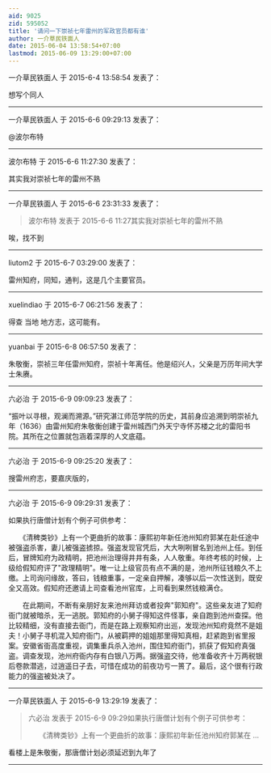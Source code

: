 ```yaml
---
aid: 9025
zid: 595052
title: '请问一下崇祯七年雷州的军政官员都有谁'
author: 一介草民铁面人
date: 2015-06-04 13:58:54+07:00
lastmod: 2015-06-09 13:29:00+07:00
---
```


一介草民铁面人 于 2015-6-4 13:58:54 发表了：

想写个同人

---------

一介草民铁面人 于 2015-6-6 09:29:13 发表了：

@波尔布特

---------

波尔布特 于 2015-6-6 11:27:30 发表了：

其实我对崇祯七年的雷州不熟

---------

一介草民铁面人 于 2015-6-6 23:31:33 发表了：

> 波尔布特 发表于 2015-6-6 11:27其实我对崇祯七年的雷州不熟



唉，找不到

---------

liutom2 于 2015-6-7 03:29:00 发表了：

雷州知府，同知，通判，这是几个主要官员。

---------

xuelindiao 于 2015-6-7 06:21:56 发表了：

得查 当地 地方志，这可能有。

---------

yuanbai 于 2015-6-8 06:57:50 发表了：

朱敬衡，崇祯三年任雷州知府，崇祯十年离任。他是绍兴人，父亲是万历年间大学士朱赓。

---------

六必治 于 2015-6-9 09:09:23 发表了：

“振叶以寻根，观澜而溯源。”研究湛江师范学院的历史，其前身应追溯到明崇祯九年（1636）由雷州知府朱敬衡创建于雷州城西门外天宁寺怀苏楼之北的雷阳书院。其所在之位置就包涵着深厚的人文底蕴。

---------

六必治 于 2015-6-9 09:25:20 发表了：

搜雷州府志，要嘉庆版的，

---------

六必治 于 2015-6-9 09:29:31 发表了：

如果执行唐僧计划有个例子可供参考：

　　《清稗类钞》上有一个更曲折的故事：康熙初年新任池州知府郭某在赴任途中被强盗杀害，妻儿被强盗掳掠。强盗发现官凭后，大大咧咧冒名到池州上任。到任后，冒牌知府为政精明，把池州治理得井井有条，人人敬重。年终考核的时候，上级给假知府评了"政理精明"。唯一让上级官员有点不满的是，池州所征钱粮久不上缴。上司询问缘故，答曰，钱粮重事，一定亲自押解，凑够以后一次性送到，既安全又高效。假知府还邀请上司查看池州官库，上司看到果然钱粮满仓。

　　在此期间，不断有亲朋好友来池州拜访或者投奔"郭知府"。这些亲友进了知府衙门就被暗杀，无一逃脱。郭知府的小舅子得知这件怪事，亲自跑到池州查探。他比较精细，没有直接去衙门，而是在路上观察知府出巡，发现池州知府竟然不是姐夫！小舅子寻机混入知府衙门，从被羁押的姐姐那里得知真相，赶紧跑到省里报案。安徽省衙高度重视，调集重兵杀入池州，围住知府衙门，抓获了假知府真强盗。调查发现，池州府衙内存有白银八万两。据强盗交待，他准备收齐十万两税银后卷款潜逃，过逍遥日子去，可惜在成功的前夜功亏一篑了。最后，这个很有行政能力的强盗被处决了。

---------

一介草民铁面人 于 2015-6-9 13:29:19 发表了：

> 六必治 发表于 2015-6-9 09:29如果执行唐僧计划有个例子可供参考：
> 
> 　　《清稗类钞》上有一个更曲折的故事：康熙初年新任池州知府郭某在 ...



看楼上是朱敬衡，那唐僧计划必须延迟到九年了

---------

